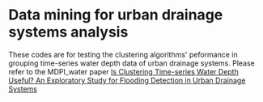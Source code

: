# Data mining for urban drainage systems analysis
These codes are for testing the clustering algorithms' peformance in grouping time-series water depth data of urban drainage systems. Please refer to the MDPI_water paper [Is Clustering Time-series Water Depth Useful? An Exploratory Study for Flooding Detection in Urban Drainage Systems](https://www.mdpi.com/2073-4441/12/9/2433)

